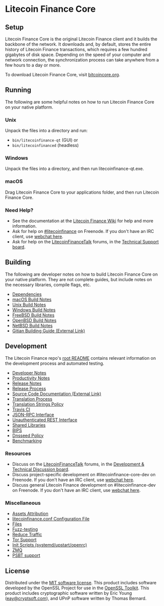 Litecoin Finance Core
=============

Setup
---------------------
Litecoin Finance Core is the original Litecoin Finance client and it builds the backbone of the network. It downloads and, by default, stores the entire history of Litecoin Finance transactions, which requires a few hundred gigabytes of disk space. Depending on the speed of your computer and network connection, the synchronization process can take anywhere from a few hours to a day or more.

To download Litecoin Finance Core, visit [bitcoincore.org](https://bitcoincore.org/en/download/).

Running
---------------------
The following are some helpful notes on how to run Litecoin Finance Core on your native platform.

### Unix

Unpack the files into a directory and run:

- `bin/litecoinfinance-qt` (GUI) or
- `bin/litecoinfinanced` (headless)

### Windows

Unpack the files into a directory, and then run litecoinfinance-qt.exe.

### macOS

Drag Litecoin Finance Core to your applications folder, and then run Litecoin Finance Core.

### Need Help?

* See the documentation at the [Litecoin Finance Wiki](https://en.litecoinfinance.it/wiki/Main_Page)
for help and more information.
* Ask for help on [#litecoinfinance](http://webchat.freenode.net?channels=litecoinfinance) on Freenode. If you don't have an IRC client, use [webchat here](http://webchat.freenode.net?channels=litecoinfinance).
* Ask for help on the [LitecoinFinanceTalk](https://litecoinfinancetalk.org/) forums, in the [Technical Support board](https://litecoinfinancetalk.org/index.php?board=4.0).

Building
---------------------
The following are developer notes on how to build Litecoin Finance Core on your native platform. They are not complete guides, but include notes on the necessary libraries, compile flags, etc.

- [Dependencies](dependencies.md)
- [macOS Build Notes](build-osx.md)
- [Unix Build Notes](build-unix.md)
- [Windows Build Notes](build-windows.md)
- [FreeBSD Build Notes](build-freebsd.md)
- [OpenBSD Build Notes](build-openbsd.md)
- [NetBSD Build Notes](build-netbsd.md)
- [Gitian Building Guide (External Link)](https://github.com/bitcoin-core/docs/blob/master/gitian-building.md)

Development
---------------------
The Litecoin Finance repo's [root README](/README.md) contains relevant information on the development process and automated testing.

- [Developer Notes](developer-notes.md)
- [Productivity Notes](productivity.md)
- [Release Notes](release-notes.md)
- [Release Process](release-process.md)
- [Source Code Documentation (External Link)](https://dev.visucore.com/litecoinfinance/doxygen/)
- [Translation Process](translation_process.md)
- [Translation Strings Policy](translation_strings_policy.md)
- [Travis CI](travis-ci.md)
- [JSON-RPC Interface](JSON-RPC-interface.md)
- [Unauthenticated REST Interface](REST-interface.md)
- [Shared Libraries](shared-libraries.md)
- [BIPS](bips.md)
- [Dnsseed Policy](dnsseed-policy.md)
- [Benchmarking](benchmarking.md)

### Resources
* Discuss on the [LitecoinFinanceTalk](https://litecoinfinancetalk.org/) forums, in the [Development & Technical Discussion board](https://litecoinfinancetalk.org/index.php?board=6.0).
* Discuss project-specific development on #litecoinfinance-core-dev on Freenode. If you don't have an IRC client, use [webchat here](http://webchat.freenode.net/?channels=litecoinfinance-core-dev).
* Discuss general Litecoin Finance development on #litecoinfinance-dev on Freenode. If you don't have an IRC client, use [webchat here](http://webchat.freenode.net/?channels=litecoinfinance-dev).

### Miscellaneous
- [Assets Attribution](assets-attribution.md)
- [litecoinfinance.conf Configuration File](litecoinfinance-conf.md)
- [Files](files.md)
- [Fuzz-testing](fuzzing.md)
- [Reduce Traffic](reduce-traffic.md)
- [Tor Support](tor.md)
- [Init Scripts (systemd/upstart/openrc)](init.md)
- [ZMQ](zmq.md)
- [PSBT support](psbt.md)

License
---------------------
Distributed under the [MIT software license](/COPYING).
This product includes software developed by the OpenSSL Project for use in the [OpenSSL Toolkit](https://www.openssl.org/). This product includes
cryptographic software written by Eric Young ([eay@cryptsoft.com](mailto:eay@cryptsoft.com)), and UPnP software written by Thomas Bernard.
